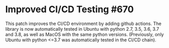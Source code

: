 # Improved CI/CD Testing #670

This patch improves the CI/CD environment by adding
github actions. The library is now automatically tested
in Ubuntu with python 2.7, 3.5, 3.6, 3.7 and 3.8,
as well as MacOS with the same python versions.
(Previously, only Ubuntu with python <=3.7 was
automatically tested in the CI/CD chain).
